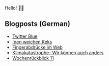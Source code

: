Hello! 👋🏻

## Blogposts (German)
<!-- BLOG-POST-LIST:START -->
- [Twitter Blue](https://maurice-renck.de/de/notes/2023/twitter-blue)
- [&#39;nen weichen Keks](https://maurice-renck.de/de/notes/2023/nen-weichen-keks)
- [Fingerabdrücke im Web](https://maurice-renck.de/de/notes/2023/fingerabdruecke-im-web)
- [Klimakatastrophe- Wir können auch anders](https://maurice-renck.de/de/notes/2023/klimakatastrophe-wir-koennen-auch-anders)
- [Wochenrückblick 11](https://maurice-renck.de/de/blog/2023/kw11)
<!-- BLOG-POST-LIST:END -->

<!--
**mauricerenck/mauricerenck** is a ✨ _special_ ✨ repository because its `README.md` (this file) appears on your GitHub profile.

Here are some ideas to get you started:

- 🔭 I’m currently working on ...
- 🌱 I’m currently learning ...
- 👯 I’m looking to collaborate on ...
- 🤔 I’m looking for help with ...
- 💬 Ask me about ...
- 📫 How to reach me: ...
- 😄 Pronouns: ...
- ⚡ Fun fact: ...
-->
